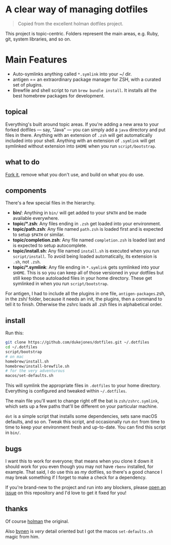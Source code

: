 # A clear way of managing dotfiles

> Copied from the excellent holman dotfiles project.

This project is topic-centric. Folders represent the main areas, e.g. Ruby, git, system libraries, and so on.

# Main Features

- Auto-symlinks anything called `*.symlink` into your ~/ dir.
- antigen == an extraordinary package manager for ZSH, with a curated set of plugins.
- Brewfile and shell script to run `brew bundle install`. It installs all the best homebrew packages for development.

## topical

Everything's built around topic areas. If you're adding a new area to your
forked dotfiles — say, "Java" — you can simply add a `java` directory and put
files in there. Anything with an extension of `.zsh` will get automatically
included into your shell. Anything with an extension of `.symlink` will get
symlinked without extension into `$HOME` when you run `script/bootstrap`.

## what to do

[Fork it](https://github.com/dukejones/dotfiles/fork), remove what you don't
use, and build on what you do use.

## components

There's a few special files in the hierarchy.

- **bin/**: Anything in `bin/` will get added to your `$PATH` and be made
  available everywhere.
- **topic/\*.zsh**: Any files ending in `.zsh` get loaded into your
  environment.
- **topic/path.zsh**: Any file named `path.zsh` is loaded first and is
  expected to setup `$PATH` or similar.
- **topic/completion.zsh**: Any file named `completion.zsh` is loaded
  last and is expected to setup autocomplete.
- **topic/install.sh**: Any file named `install.sh` is executed when you run `script/install`. To avoid being loaded automatically, its extension is `.sh`, not `.zsh`.
- **topic/\*.symlink**: Any file ending in `*.symlink` gets symlinked into
  your `$HOME`. This is so you can keep all of those versioned in your dotfiles
  but still keep those autoloaded files in your home directory. These get
  symlinked in when you run `script/bootstrap`.

For antigen, I had to include all the plugins in one file, `antigen-packages`.zsh, in the zsh/ folder, because it needs an init, the plugins, then a command to tell it to finish. Otherwise the zshrc loads all .zsh files in alphabetical order.

## install

Run this:

```sh
git clone https://github.com/dukejones/dotfiles.git ~/.dotfiles
cd ~/.dotfiles
script/bootstrap
# on mac
homebrew/install.sh
homebrew/install-brewfile.sh
# for the very adventurous
macos/set-defaults.sh
```

This will symlink the appropriate files in `.dotfiles` to your home directory.
Everything is configured and tweaked within `~/.dotfiles`.

The main file you'll want to change right off the bat is `zsh/zshrc.symlink`,
which sets up a few paths that'll be different on your particular machine.

`dot` is a simple script that installs some dependencies, sets sane macOS
defaults, and so on. Tweak this script, and occasionally run `dot` from
time to time to keep your environment fresh and up-to-date. You can find
this script in `bin/`.

## bugs

I want this to work for everyone; that means when you clone it down it should
work for you even though you may not have `rbenv` installed, for example. That
said, I do use this as _my_ dotfiles, so there's a good chance I may break
something if I forget to make a check for a dependency.

If you're brand-new to the project and run into any blockers, please
[open an issue](https://github.com/dukejones/dotfiles/issues) on this repository
and I'd love to get it fixed for you!

## thanks

Of course [holman](https://github.com/holman/dotfiles/issues) the original.

Also [bynen](https://github.com/mathiasbynens/dotfiles) is _very_ detail oriented but I got the macos `set-defaults.sh` magic from him.

